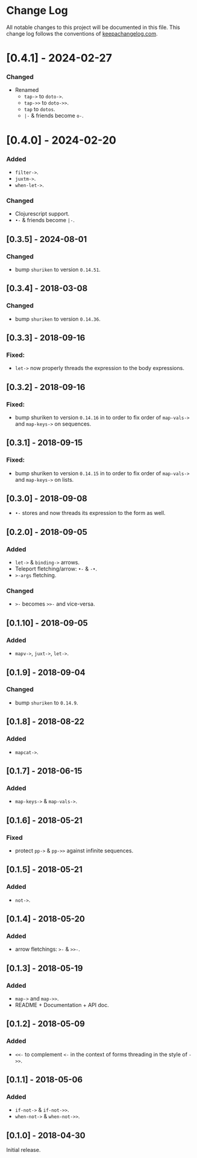 # Change Log
All notable changes to this project will be documented in this file. This change log follows the conventions of [keepachangelog.com](http://keepachangelog.com/).

# [0.4.1] - 2024-02-27
### Changed
- Renamed
  - `tap->` to `doto->`.
  - `tap->>` to `doto->>`.
  - `tap` to `dotos`.
  - `|-` & friends become `o-`.

# [0.4.0] - 2024-02-20
### Added
- `filter->`.
- `juxtm->`.
- `when-let->`.
### Changed
- Clojurescript support.
- `•-` & friends become `|-`.

## [0.3.5] - 2024-08-01
### Changed
- bump `shuriken` to version `0.14.51`.

## [0.3.4] - 2018-03-08
### Changed
- bump `shuriken` to version `0.14.36`.

## [0.3.3] - 2018-09-16
### Fixed:
- `let->` now properly threads the expression to the body expressions.

## [0.3.2] - 2018-09-16
### Fixed:
- bump shuriken to version `0.14.16` in to order to fix order of
  `map-vals->` and `map-keys->` on sequences.

## [0.3.1] - 2018-09-15
### Fixed:
- bump shuriken to version `0.14.15` in to order to fix order of
  `map-vals->` and `map-keys->` on lists.

## [0.3.0] - 2018-09-08
- `•-` stores and now threads its expression to the form as well.

## [0.2.0] - 2018-09-05
### Added
- `let->` & `binding->` arrows.
- Teleport fletching/arrow: `•-` & `-•`.
- `>-args` fletching.

### Changed
- `>-` becomes `>>-` and vice-versa.

## [0.1.10] - 2018-09-05
### Added
- `mapv->`, `juxt->`, `let->`.

## [0.1.9] - 2018-09-04
### Changed
- bump `shuriken` to `0.14.9`.

## [0.1.8] - 2018-08-22
### Added
- `mapcat->`.

## [0.1.7] - 2018-06-15
### Added
- `map-keys->` & `map-vals->`.

## [0.1.6] - 2018-05-21
### Fixed
- protect `pp->` & `pp->>` against infinite sequences.

## [0.1.5] - 2018-05-21
### Added
- `not->`.

## [0.1.4] - 2018-05-20
### Added
- arrow fletchings: `>-` & `>>-`.

## [0.1.3] - 2018-05-19
### Added
- `map->` and `map->>`.
- README + Documentation + API doc.

## [0.1.2] - 2018-05-09
### Added
- `<<-` to complement `<-` in the context of forms threading in the style
  of `->>`.

## [0.1.1] - 2018-05-06
### Added
- `if-not->` & `if-not->>`.
- `when-not->` & `when-not->>`.

## [0.1.0] - 2018-04-30
Initial release.
